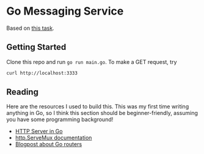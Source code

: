 # Go Messaging Service
Based on [this task](https://gist.github.com/zackbloom/57124a029f6bd1b8ab0e3ea5aff34d71).

## Getting Started
Clone this repo and run `go run main.go`. To make a GET request, try

```bash
curl http://localhost:3333
```


## Reading
Here are the resources I used to build this. This was my first time writing anything in Go, so I
think this section should be beginner-friendly, assuming you have some programming background!

- [HTTP Server in Go](https://www.digitalocean.com/community/tutorials/how-to-make-an-http-server-in-go)
- [http.ServeMux documentation](https://pkg.go.dev/net/http#ServeMux)
- [Blogpost about Go routers](https://www.alexedwards.net/blog/which-go-router-should-i-use)
